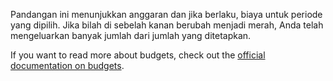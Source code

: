 Pandangan ini menunjukkan anggaran dan jika berlaku, biaya untuk periode yang dipilih. Jika bilah di sebelah kanan berubah menjadi merah, Anda telah mengeluarkan banyak jumlah dari jumlah yang ditetapkan.

If you want to read more about budgets, check out the [official documentation on budgets](https://docs.firefly-iii.org/concepts/budgets).